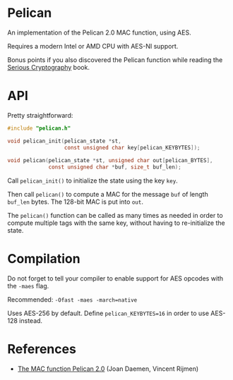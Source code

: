 Pelican
=======

An implementation of the Pelican 2.0 MAC function, using AES.

Requires a modern Intel or AMD CPU with AES-NI support.

Bonus points if you also discovered the Pelican function while reading
the [Serious Cryptography](https://www.nostarch.com/seriouscrypto) book.

API
===

Pretty straightforward:

```c
#include "pelican.h"

void pelican_init(pelican_state *st,
                  const unsigned char key[pelican_KEYBYTES]);
                  
void pelican(pelican_state *st, unsigned char out[pelican_BYTES],
             const unsigned char *buf, size_t buf_len);
```

Call `pelican_init()` to initialize the state using the key `key`.

Then call `pelican()` to compute a MAC for the message `buf` of length
`buf_len` bytes. The 128-bit MAC is put into `out`.

The `pelican()` function can be called as many times as needed in
order to compute multiple tags with the same key, without having to
re-initialize the state.

Compilation
===========

Do not forget to tell your compiler to enable support for AES opcodes
with the `-maes` flag.

Recommended: `-Ofast -maes -march=native`

Uses AES-256 by default. Define `pelican_KEYBYTES=16` in order to use
AES-128 instead.

References
==========

* [The MAC function Pelican 2.0](https://eprint.iacr.org/2005/088.pdf)
(Joan Daemen, Vincent Rijmen)
